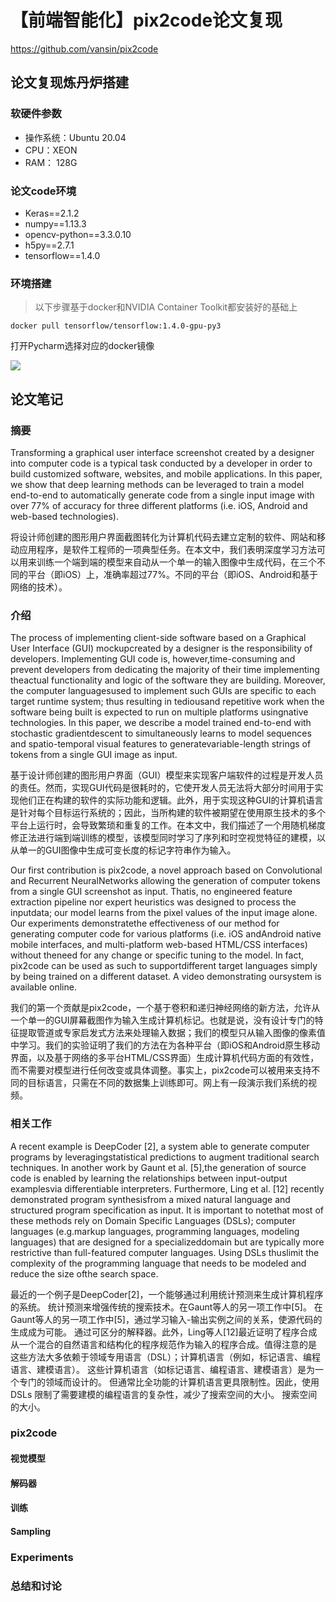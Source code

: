 # 【前端智能化】pix2code论文复现

https://github.com/vansin/pix2code


## 论文复现炼丹炉搭建

### 软硬件参数
- 操作系统：Ubuntu 20.04
- CPU：XEON
- RAM： 128G
### 论文code环境

- Keras==2.1.2
- numpy==1.13.3
- opencv-python==3.3.0.10
- h5py==2.7.1
- tensorflow==1.4.0

### 环境搭建

> 以下步骤基于docker和NVIDIA Container Toolkit都安装好的基础上

```shell
docker pull tensorflow/tensorflow:1.4.0-gpu-py3
```

打开Pycharm选择对应的docker镜像

![](https://moonstarimg.oss-cn-hangzhou.aliyuncs.com/picgo_img/20210628145232.png)


## 论文笔记

### 摘要
Transforming a graphical user interface screenshot created by a designer into computer code is a typical task conducted by a developer in order to build customized software, websites, and mobile applications. In this paper, we show that deep learning methods can be leveraged to train a model end-to-end to automatically generate code from a single input image with over 77% of accuracy for three different platforms (i.e. iOS, Android and web-based technologies).

将设计师创建的图形用户界面截图转化为计算机代码去建立定制的软件、网站和移动应用程序，是软件工程师的一项典型任务。在本文中，我们表明深度学习方法可以用来训练一个端到端的模型来自动从一个单一的输入图像中生成代码，在三个不同的平台（即iOS）上，准确率超过77%。不同的平台（即iOS、Android和基于网络的技术）。
### 介绍


The process of implementing client-side software based on a Graphical User Interface (GUI) mockupcreated by a designer is the responsibility of developers. Implementing GUI code is, however,time-consuming and prevent developers from dedicating the majority of their time implementing theactual functionality and logic of the software they are building. Moreover, the computer languagesused to implement such GUIs are specific to each target runtime system; thus resulting in tediousand repetitive work when the software being built is expected to run on multiple platforms usingnative technologies. In this paper, we describe a model trained end-to-end with stochastic gradientdescent to simultaneously learns to model sequences and spatio-temporal visual features to generatevariable-length strings of tokens from a single GUI image as input.

基于设计师创建的图形用户界面（GUI）模型来实现客户端软件的过程是开发人员的责任。然而，实现GUI代码是很耗时的，它使开发人员无法将大部分时间用于实现他们正在构建的软件的实际功能和逻辑。此外，用于实现这种GUI的计算机语言是针对每个目标运行系统的；因此，当所构建的软件被期望在使用原生技术的多个平台上运行时，会导致繁琐和重复的工作。在本文中，我们描述了一个用随机梯度修正法进行端到端训练的模型，该模型同时学习了序列和时空视觉特征的建模，以从单一的GUI图像中生成可变长度的标记字符串作为输入。


Our first contribution is pix2code, a novel approach based on Convolutional and Recurrent NeuralNetworks allowing the generation of computer tokens from a single GUI screenshot as input. Thatis, no engineered feature extraction pipeline nor expert heuristics was designed to process the inputdata; our model learns from the pixel values of the input image alone. Our experiments demonstratethe effectiveness of our method for generating computer code for various platforms (i.e. iOS andAndroid native mobile interfaces, and multi-platform web-based HTML/CSS interfaces) without theneed for any change or specific tuning to the model. In fact, pix2code can be used as such to supportdifferent target languages simply by being trained on a different dataset. A video demonstrating oursystem is available online.

我们的第一个贡献是pix2code，一个基于卷积和递归神经网络的新方法，允许从一个单一的GUI屏幕截图作为输入生成计算机标记。也就是说，没有设计专门的特征提取管道或专家启发式方法来处理输入数据；我们的模型只从输入图像的像素值中学习。我们的实验证明了我们的方法在为各种平台（即iOS和Android原生移动界面，以及基于网络的多平台HTML/CSS界面）生成计算机代码方面的有效性，而不需要对模型进行任何改变或具体调整。事实上，pix2code可以被用来支持不同的目标语言，只需在不同的数据集上训练即可。网上有一段演示我们系统的视频。



### 相关工作

A recent example is DeepCoder [2], a system able to generate computer programs by leveragingstatistical predictions to augment traditional search techniques. In another work by Gaunt et al. [5],the generation of source code is enabled by learning the relationships between input-output examplesvia differentiable interpreters. Furthermore, Ling et al. [12] recently demonstrated program synthesisfrom a mixed natural language and structured program specification as input. It is important to notethat most of these methods rely on Domain Specific Languages (DSLs); computer languages (e.g.markup languages, programming languages, modeling languages) that are designed for a specializeddomain but are typically more restrictive than full-featured computer languages. Using DSLs thuslimit the complexity of the programming language that needs to be modeled and reduce the size ofthe search space.

最近的一个例子是DeepCoder[2]，一个能够通过利用统计预测来生成计算机程序的系统。 统计预测来增强传统的搜索技术。在Gaunt等人的另一项工作中[5]。 在Gaunt等人的另一项工作中[5]，通过学习输入-输出实例之间的关系，使源代码的生成成为可能。 通过可区分的解释器。此外，Ling等人[12]最近证明了程序合成 从一个混合的自然语言和结构化的程序规范作为输入的程序合成。值得注意的是 这些方法大多依赖于领域专用语言（DSL）；计算机语言（例如，标记语言、编程语言、建模语言）。 这些计算机语言（如标记语言、编程语言、建模语言）是为一个专门的领域而设计的。 但通常比全功能的计算机语言更具限制性。因此，使用DSLs 限制了需要建模的编程语言的复杂性，减少了搜索空间的大小。 搜索空间的大小。

### pix2code

#### 视觉模型

#### 解码器

#### 训练

#### Sampling

### Experiments

### 总结和讨论
